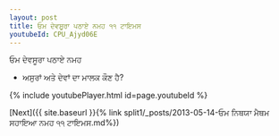 ```yaml
---
layout: post
title: ਓਮ ਦੇਵਸੂਰਾ ਪਠਾਏ ਨਮਹ ੧੧ ਟਾਇਮਸ
youtubeId: CPU_Ajyd06E
---
```

 
 
 ਓਮ ਦੇਵਸੂਰਾ ਪਠਾਏ ਨਮਹ  
 
 -  ਅਸੁਰਾਂ ਅਤੇ ਦੇਵਾਂ ਦਾ ਮਾਲਕ ਕੌਣ ਹੈ? 
 
  
 
  
 
 
 
 
 
 


{% include youtubePlayer.html id=page.youtubeId %}
 
[Next]({{ site.baseurl }}{% link  split1/_posts/2013-05-14-ਓਮ ਨਿਥਯਾ ਮੈਥਮ ਸਹਾਇਆ ਨਮਹ ੧੧ ਟਾਇਮਸ.md%})
 
